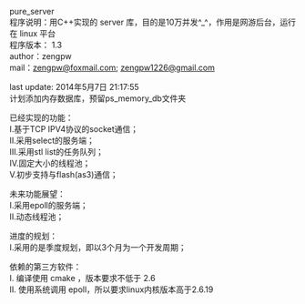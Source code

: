 pure_server<br />
程序说明：用C++实现的 server 库，目的是10万并发^_^，作用是网游后台，运行在 linux 平台<br />
程序版本： 1.3<br />
author：zengpw<br />
mail：zengpw@foxmail.com;    zengpw1226@gmail.com<br />

last update:
2014年5月7日 21:17:55<br />
计划添加内存数据库，预留ps_memory_db文件夹<br />

已经实现的功能：<br />
Ⅰ.基于TCP IPV4协议的socket通信；<br />
Ⅱ.采用select的服务端；<br />
Ⅲ.采用stl list的任务队列；<br />
Ⅳ.固定大小的线程池；<br />
Ⅴ.初步支持与flash(as3)通信；<br />

未来功能展望：<br />
Ⅰ.采用epoll的服务端；<br />
Ⅱ.动态线程池；<br />

进度的规划：<br />
Ⅰ.采用的是季度规划，即以3个月为一个开发周期；<br />

依赖的第三方软件：<br />
Ⅰ. 编译使用 cmake ，版本要求不低于 2.6<br />
Ⅱ. 使用系统调用 epoll，所以要求linux内核版本高于2.6.19 <br />

